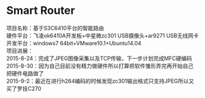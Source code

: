 # Smart Router  
项目名称：基于S3C6410平台的智能路由  
硬件平台：飞凌ok6410A开发板+中星微zc301 USB摄像头+ar9271 USB无线网卡   
开发平台：windows7 64bit+VMware10.1+Ubuntu14.04  
项目进展：  
2015-8-24：完成了JPEG图像采集以及TCP传输，下一步计划完成MFC硬编码  
2015-8-30：因为自己目前没有精力做硬件所以打算把软件雏形弄完再开始自己把硬件电路做了    
2015-9-2：最近在进行h264编码的时候发现zc301输出格式只支持JPEG所以又买了罗技C270